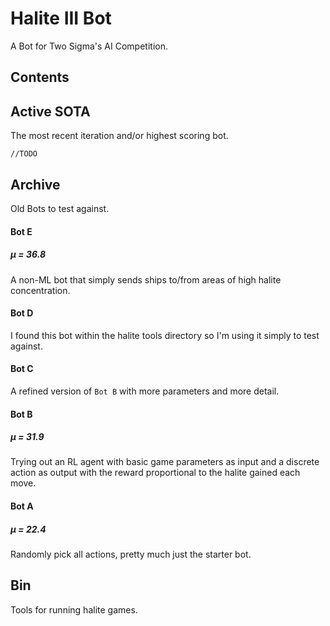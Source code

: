 # Halite III Bot

A Bot for Two Sigma's AI Competition.

## Contents

## Active SOTA

The most recent iteration and/or highest scoring bot.

``//TODO``

## Archive

Old Bots to test against.

#### Bot E

##### µ = 36.8

A non-ML bot that simply sends ships to/from areas of high halite concentration.

#### Bot D

I found this bot within the halite tools directory so I'm using it simply to test against.

#### Bot C

A refined version of ``Bot B`` with more parameters and more detail.

#### Bot B

##### µ = 31.9

Trying out an RL agent with basic game parameters as input and a discrete action as output
with the reward proportional to the halite gained each move.

#### Bot A

##### µ = 22.4

Randomly pick all actions, pretty much just the starter bot.

## Bin

Tools for running halite games.
